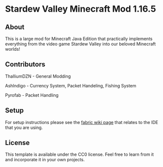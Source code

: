 # Stardew Valley Minecraft Mod 1.16.5

## About

This is a large mod for Minecraft Java Edition that practically implements everything from the video game Stardew Valley into our beloved Minecraft worlds!

## Contributors

ThalliumDZN - General Modding

AshIndigo - Currency System, Packet Handeling, Fishing System

Pyrofab - Packet Handling

## Setup

For setup instructions please see the [fabric wiki page](https://fabricmc.net/wiki/tutorial:setup) that relates to the IDE that you are using.

## License

This template is available under the CC0 license. Feel free to learn from it and incorporate it in your own projects.
